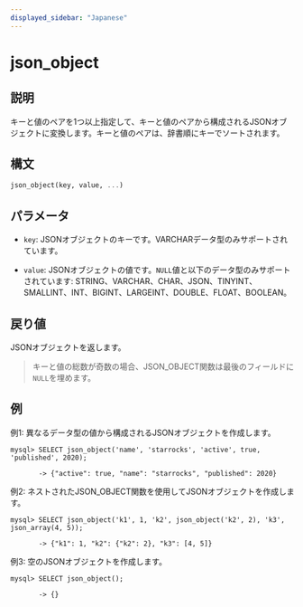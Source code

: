 ```yaml
---
displayed_sidebar: "Japanese"
---
```


# json_object

## 説明

キーと値のペアを1つ以上指定して、キーと値のペアから構成されるJSONオブジェクトに変換します。キーと値のペアは、辞書順にキーでソートされます。

## 構文

```Haskell
json_object(key, value, ...)
```

## パラメータ

- `key`: JSONオブジェクトのキーです。VARCHARデータ型のみサポートされています。

- `value`: JSONオブジェクトの値です。`NULL`値と以下のデータ型のみサポートされています: STRING、VARCHAR、CHAR、JSON、TINYINT、SMALLINT、INT、BIGINT、LARGEINT、DOUBLE、FLOAT、BOOLEAN。

## 戻り値

JSONオブジェクトを返します。

> キーと値の総数が奇数の場合、JSON_OBJECT関数は最後のフィールドに`NULL`を埋めます。

## 例

例1: 異なるデータ型の値から構成されるJSONオブジェクトを作成します。

```plaintext
mysql> SELECT json_object('name', 'starrocks', 'active', true, 'published', 2020);

       -> {"active": true, "name": "starrocks", "published": 2020}            
```

例2: ネストされたJSON_OBJECT関数を使用してJSONオブジェクトを作成します。

```plaintext
mysql> SELECT json_object('k1', 1, 'k2', json_object('k2', 2), 'k3', json_array(4, 5));

       -> {"k1": 1, "k2": {"k2": 2}, "k3": [4, 5]} 
```

例3: 空のJSONオブジェクトを作成します。

```plaintext
mysql> SELECT json_object();

       -> {}
```
